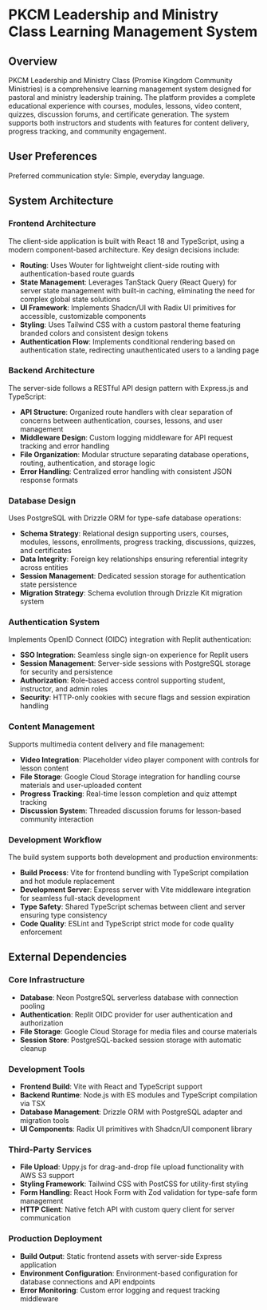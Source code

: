 # PKCM Leadership and Ministry Class Learning Management System

## Overview

PKCM Leadership and Ministry Class (Promise Kingdom Community Ministries) is a comprehensive learning management system designed for pastoral and ministry leadership training. The platform provides a complete educational experience with courses, modules, lessons, video content, quizzes, discussion forums, and certificate generation. The system supports both instructors and students with features for content delivery, progress tracking, and community engagement.

## User Preferences

Preferred communication style: Simple, everyday language.

## System Architecture

### Frontend Architecture
The client-side application is built with React 18 and TypeScript, using a modern component-based architecture. Key design decisions include:

- **Routing**: Uses Wouter for lightweight client-side routing with authentication-based route guards
- **State Management**: Leverages TanStack Query (React Query) for server state management with built-in caching, eliminating the need for complex global state solutions
- **UI Framework**: Implements Shadcn/UI with Radix UI primitives for accessible, customizable components
- **Styling**: Uses Tailwind CSS with a custom pastoral theme featuring branded colors and consistent design tokens
- **Authentication Flow**: Implements conditional rendering based on authentication state, redirecting unauthenticated users to a landing page

### Backend Architecture
The server-side follows a RESTful API design pattern with Express.js and TypeScript:

- **API Structure**: Organized route handlers with clear separation of concerns between authentication, courses, lessons, and user management
- **Middleware Design**: Custom logging middleware for API request tracking and error handling
- **File Organization**: Modular structure separating database operations, routing, authentication, and storage logic
- **Error Handling**: Centralized error handling with consistent JSON response formats

### Database Design
Uses PostgreSQL with Drizzle ORM for type-safe database operations:

- **Schema Strategy**: Relational design supporting users, courses, modules, lessons, enrollments, progress tracking, discussions, quizzes, and certificates
- **Data Integrity**: Foreign key relationships ensuring referential integrity across entities
- **Session Management**: Dedicated session storage for authentication state persistence
- **Migration Strategy**: Schema evolution through Drizzle Kit migration system

### Authentication System
Implements OpenID Connect (OIDC) integration with Replit authentication:

- **SSO Integration**: Seamless single sign-on experience for Replit users
- **Session Management**: Server-side sessions with PostgreSQL storage for security and persistence
- **Authorization**: Role-based access control supporting student, instructor, and admin roles
- **Security**: HTTP-only cookies with secure flags and session expiration handling

### Content Management
Supports multimedia content delivery and file management:

- **Video Integration**: Placeholder video player component with controls for lesson content
- **File Storage**: Google Cloud Storage integration for handling course materials and user-uploaded content
- **Progress Tracking**: Real-time lesson completion and quiz attempt tracking
- **Discussion System**: Threaded discussion forums for lesson-based community interaction

### Development Workflow
The build system supports both development and production environments:

- **Build Process**: Vite for frontend bundling with TypeScript compilation and hot module replacement
- **Development Server**: Express server with Vite middleware integration for seamless full-stack development
- **Type Safety**: Shared TypeScript schemas between client and server ensuring type consistency
- **Code Quality**: ESLint and TypeScript strict mode for code quality enforcement

## External Dependencies

### Core Infrastructure
- **Database**: Neon PostgreSQL serverless database with connection pooling
- **Authentication**: Replit OIDC provider for user authentication and authorization
- **File Storage**: Google Cloud Storage for media files and course materials
- **Session Store**: PostgreSQL-backed session storage with automatic cleanup

### Development Tools
- **Frontend Build**: Vite with React and TypeScript support
- **Backend Runtime**: Node.js with ES modules and TypeScript compilation via TSX
- **Database Management**: Drizzle ORM with PostgreSQL adapter and migration tools
- **UI Components**: Radix UI primitives with Shadcn/UI component library

### Third-Party Services
- **File Upload**: Uppy.js for drag-and-drop file upload functionality with AWS S3 support
- **Styling Framework**: Tailwind CSS with PostCSS for utility-first styling
- **Form Handling**: React Hook Form with Zod validation for type-safe form management
- **HTTP Client**: Native fetch API with custom query client for server communication

### Production Deployment
- **Build Output**: Static frontend assets with server-side Express application
- **Environment Configuration**: Environment-based configuration for database connections and API endpoints
- **Error Monitoring**: Custom error logging and request tracking middleware
